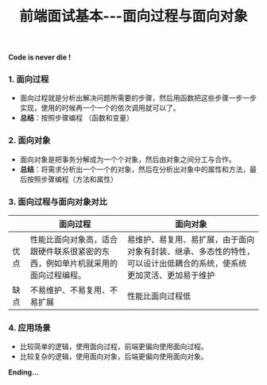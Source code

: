 ﻿---
title: 前端面试基本---面向过程与面向对象
type: "tags"
tags: ["面向过程","Web","面向对象","JavaScript"]
---

**Code is never die !**

### 1. 面向过程 

- 面向过程就是分析出解决问题所需要的步骤，然后用函数把这些步骤一步一步实现，使用的时候再一个一个的依次调用就可以了。
- **总结**：按照步骤编程  （函数和变量）

### 2. 面向对象

- 面向对象是把事务分解成为一个个对象，然后由对象之间分工与合作。
- **总结**：将需求分析出一个一个的对象，然后在分析出对象中的属性和方法，最后按照步骤编程（方法和属性）

### 3. 面向过程与面向对象对比

|      | 面向过程                                                     | 面向对象                                                     |
| ---- | ------------------------------------------------------------ | ------------------------------------------------------------ |
| 优点 | 性能比面向对象高，适合跟硬件联系很紧密的东西，例如单片机就采用的面向过程编程。 | 易维护、易复用、易扩展，由于面向对象有封装、继承、多态性的特性，可以设计出低耦合的系统，使系统 更加灵活、更加易于维护 |
| 缺点 | 不易维护、不易复用、不易扩展                                 | 性能比面向过程低                                             |

### 4. 应用场景

- 比较简单的逻辑，使用面向过程，前端更偏向使用面向过程。
- 比较复杂的逻辑，使用面向对象，后端更偏向使用面向对象。

**Ending...**
